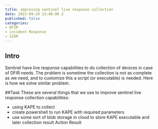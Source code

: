 ```yaml
---
title: improving sentinel live response collection
date: 2023-09-24 13:48:00 Z
published: false
categories:
- DFIR
- incident Response
- SIEM
---
```


## Intro
Sentinel have live response capabilities to do collection of devices in case of DFIR needs. The problem is sometime the collection is not as complete as we need, and to customize this a script (or executable) is needed. Here is how we solve similar problem.

<!--more-->
##Task
These are several things that we use to improve sentinel live response collection capabilities:
* using KAPE to collect
* create powershell to run KAPE with required parameters
* use some sort of blob storage in cloud to store KAPE executable and later collection result
Action
Result